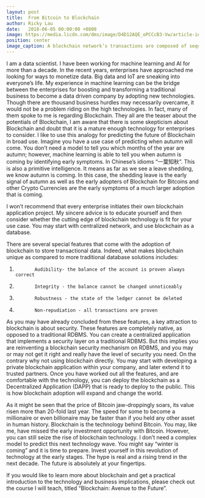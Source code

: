 ```yaml
---
layout: post
title:  From Bitcoin to Blockchain
author: Ricky Lau
date:   2018-06-05 00:00:00 +0800
image: https://media.licdn.com/dms/image/D4D12AQE_oPCCcB3-Vw/article-inline_image-shrink_1500_2232/0/1695014103752?e=1720656000&v=beta&t=QVdYc1v72NUBE1Eh9FUreEDZ_5fzn8Rtq-QSNQnNcQQ
position: center
image_caption: A blockchain network’s transactions are composed of sequential groups of data that are packaged together into “blocks” strung together linearly. 
--- 
```

I am a data scientist. I have been working for machine learning and AI for more than a decade. In the recent years, enterprises have approached me looking for ways to monetize data. Big data and IoT are sneaking into everyone’s life. My experience in machine learning can be the bridge between the enterprises for boosting and transforming a traditional business to become a data driven company by adopting new technologies. Though there are thousand business hurdles may necessarily overcame, it would not be a problem riding on the high technologies. In fact, many of them spoke to me is regarding Blockchain. They all are the teaser about the potentials of Blockchain, I am aware that there is some skepticism about Blockchain and doubt that it is a mature enough technology for enterprises to consider. I like to use this analogy for predicting the future of Blockchain in broad use. Imagine 
you have a use case of predicting when autumn will come. You don’t need a model to tell you which months of the year are autumn; however, machine learning is able to tell you when autumn is coming by identifying early symptoms. In Chinese’s idioms “一葉知秋”. This is also a primitive intelligence. It means as far as we see a leave shedding, we know autumn is coming. In this case, the shedding leave is the early signal of autumn as well as the early adopters of Blockchain for Bitcoins and other Crypto Currencies are the early symptoms of a much larger adoption that is coming.
<!--more-->
 
I won’t recommend that every enterprise initiates their own blockchain application project. My sincere advice is to educate yourself and then consider whether the cutting edge of blockchain technology is fit for your use case. You may start with centralized network, and use blockchain as a database. 

There are several special features that come with the adoption of blockchain to store transactional data. Indeed, what makes blockchain unique as compared to more traditional database solutions includes:

1.            Audibility- the balance of the account is proven always correct
2.            Integrity - the balance cannot be changed unnoticeably
3.            Robustness - the state of the ledger cannot be deleted
4.            Non-repudiation - all transactions are proven

As you may have already concluded from these features, a key attraction to blockchain is about security. These features are completely native, as opposed to a traditional RDBMS.  You can create a centralized application that implements a security layer on a traditional RDBMS. But this implies you are reinventing a blockchain security mechanism on RDBMS, and you may or may not get it right and really have the level of security you need. On the contrary why not using blockchain directly. You may start with developing a private blockchain application within your company, and later extend it to trusted partners. Once you have worked out all the features, and are comfortable with the technology, you can deploy the blockchain as a Decentralized Application (DAPP) that is ready to deploy to the public. This is how blockchain adoption will expand and change the world.
 
As it might be seen that the price of Bitcoin jaw-droppingly soars, its value risen more than 20-fold last year. The speed for some to become a millionaire or even billionaire may be faster than if you held any other asset in human history. Blockchain is the technology behind Bitcoin. You may, like me, have missed the early investment opportunity with Bitcoin. However, you can still seize the rise of blockchain technology. I don’t need a complex model to predict this next technology wave. You might say “winter is coming” and it is time to prepare. Invest yourself in this revolution of technology at the early stages. The hype is real and a rising trend in the next decade. The future is absolutely at your fingertips.

If you would like to learn more about blockchain and get a practical introduction to the technology and business implications, please check out the course I will teach, titled “Blockchain: Avenue to the Future”.



